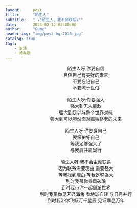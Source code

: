 ```yaml
---
layout:     post
title:      "陌生人"
subtitle:   " \"陌生人，我不会联系\""
date:       2023-02-12 02:00:00
author:     "Gumc"
header-img: "img/post-bg-2015.jpg"
catalog: true
tags:
    - 生活
    - 诗与歌
---
```


<center>
陌生人呀 你要自信­<br/>
自信自己有美好的未来­<br/>
不要忘记自己­<br/>
不要流于世俗­<br/>­<br/>
</center>
<center>
陌生人呀 你要强大­<br/>
强大到无人能敌­<br/>
强大到足以与整个世界对抗­<br/>
强大到可以坦然面对孤独终老的未来­<br/>­<br/>
</center>
<center>
陌生人呀 你要爱自己­<br/>
要保护好自己­<br/>
等我足够强大了­<br/>
与我肩并肩同行­<br/>­<br/>
</center>
<center>
陌生人呀 我不会主动联系­<br/>
因为联系需要理由 需要强大­<br/>
等我找到理由 等我足够强大­<br/>
到时我带你乘风破浪­<br/>
到时我带你一起周游世界­<br/>
到时我带你见天涯海角 看地球自转 与日月并行­<br/>
到时我带你飞跃万千星辰 见证瞬息万年­<br/>­
</center>